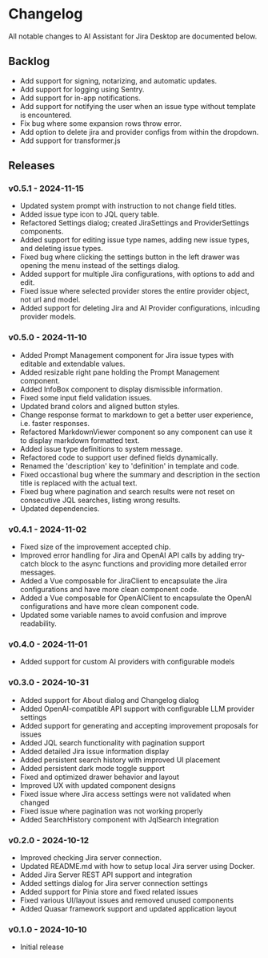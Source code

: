 # Changelog

All notable changes to AI Assistant for Jira Desktop are documented below.

## Backlog
- Add support for signing, notarizing, and automatic updates.
- Add support for logging using Sentry.
- Add support for in-app notifications.
- Add support for notifying the user when an issue type without template is encountered.
- Fix bug where some expansion rows throw error.
- Add option to delete jira and provider configs from within the dropdown.
- Add support for transformer.js

## Releases

### v0.5.1 - 2024-11-15
- Updated system prompt with instruction to not change field titles.
- Added issue type icon to JQL query table.
- Refactored Settings dialog; created JiraSettings and ProviderSettings components. 
- Added support for editing issue type names, adding new issue types, and deleting issue types.
- Fixed bug where clicking the settings button in the left drawer was opening the menu instead of the settings dialog.
- Added support for multiple Jira configurations, with options to add and edit.
- Fixed issue where selected provider stores the entire provider object, not url and model.
- Added support for deleting Jira and AI Provider configurations, inlcuding provider models.

### v0.5.0 - 2024-11-10
- Added Prompt Management component for Jira issue types with editable and extendable values.
- Added resizable right pane holding the Prompt Management component.
- Added InfoBox component to display dismissible information.
- Fixed some input field validation issues.
- Updated brand colors and aligned button styles.
- Change response format to markdown to get a better user experience, i.e. faster responses.
- Refactored MarkdownViewer component so any component can use it to display markdown formatted text.
- Added issue type definitions to system message.
- Refactored code to support user defined fields dynamically.
- Renamed the 'description' key to 'definition' in template and code.
- Fixed occastional bug where the summary and description in the section title is replaced with the actual text.
- Fixed bug where pagination and search results were not reset on consecutive JQL searches, listing wrong results.
- Updated dependencies.

### v0.4.1 - 2024-11-02
- Fixed size of the improvement accepted chip.
- Improved error handling for Jira and OpenAI API calls by adding try-catch block to the async functions and providing more detailed error messages.
- Added a Vue composable for JiraClient to encapsulate the Jira configurations and have more clean component code.
- Added a Vue composable for OpenAIClient to encapsulate the OpenAI configurations and have more clean component code.
- Updated some variable names to avoid confusion and improve readability.

### v0.4.0 - 2024-11-01
- Added support for custom AI providers with configurable models

### v0.3.0 - 2024-10-31
- Added support for About dialog and Changelog dialog
- Added OpenAI-compatible API support with configurable LLM provider settings
- Added support for generating and accepting improvement proposals for issues
- Added JQL search functionality with pagination support
- Added detailed Jira issue information display
- Added persistent search history with improved UI placement
- Added persistent dark mode toggle support
- Fixed and optimized drawer behavior and layout
- Improved UX with updated component designs
- Fixed issue where Jira access settings were not validated when changed
- Fixed issue where pagination was not working properly
- Added SearchHistory component with JqlSearch integration

### v0.2.0 - 2024-10-12
- Improved checking Jira server connection.
- Updated README.md with how to setup local Jira server using Docker.
- Added Jira Server REST API support and integration
- Added settings dialog for Jira server connection settings
- Added support for Pinia store and fixed related issues
- Fixed various UI/layout issues and removed unused components
- Added Quasar framework support and updated application layout

### v0.1.0 - 2024-10-10
- Initial release
